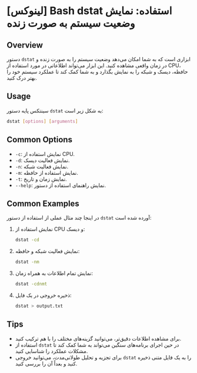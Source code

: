 # [لینوکس] Bash dstat استفاده: نمایش وضعیت سیستم به صورت زنده

## Overview
دستور `dstat` ابزاری است که به شما امکان می‌دهد وضعیت سیستم را به صورت زنده و در زمان واقعی مشاهده کنید. این ابزار می‌تواند اطلاعاتی در مورد استفاده از CPU، حافظه، دیسک و شبکه را به نمایش بگذارد و به شما کمک کند تا عملکرد سیستم خود را بهتر درک کنید.

## Usage
سینتکس پایه دستور `dstat` به شکل زیر است:

```bash
dstat [options] [arguments]
```

## Common Options
- `-c`: نمایش استفاده از CPU.
- `-d`: نمایش فعالیت دیسک.
- `-n`: نمایش فعالیت شبکه.
- `-m`: نمایش استفاده از حافظه.
- `-t`: نمایش زمان و تاریخ.
- `--help`: نمایش راهنمای استفاده از دستور.

## Common Examples
در اینجا چند مثال عملی از استفاده از دستور `dstat` آورده شده است:

1. نمایش استفاده از CPU و دیسک:
   ```bash
   dstat -cd
   ```

2. نمایش فعالیت شبکه و حافظه:
   ```bash
   dstat -nm
   ```

3. نمایش تمام اطلاعات به همراه زمان:
   ```bash
   dstat -cdnmt
   ```

4. ذخیره خروجی در یک فایل:
   ```bash
   dstat > output.txt
   ```

## Tips
- برای مشاهده اطلاعات دقیق‌تر، می‌توانید گزینه‌های مختلف را با هم ترکیب کنید.
- استفاده از `dstat` در حین اجرای برنامه‌های سنگین می‌تواند به شما کمک کند تا مشکلات عملکرد را شناسایی کنید.
- برای تجزیه و تحلیل طولانی‌مدت، می‌توانید خروجی `dstat` را به یک فایل متنی ذخیره کنید و بعداً آن را بررسی کنید.